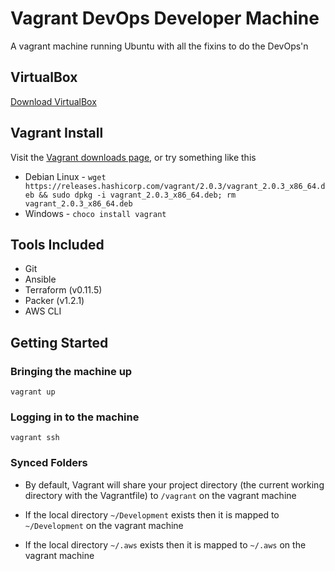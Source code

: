 # Vagrant DevOps Developer Machine

A vagrant machine running Ubuntu with all the fixins to do the DevOps'n

## VirtualBox

[Download VirtualBox](https://www.virtualbox.org/wiki/Downloads)

## Vagrant Install

Visit the [Vagrant downloads page](https://www.vagrantup.com/downloads.html), or try something like this
* Debian Linux - `wget https://releases.hashicorp.com/vagrant/2.0.3/vagrant_2.0.3_x86_64.deb && sudo dpkg -i vagrant_2.0.3_x86_64.deb; rm vagrant_2.0.3_x86_64.deb`
* Windows - `choco install vagrant`

## Tools Included
* Git
* Ansible
* Terraform (v0.11.5)
* Packer (v1.2.1)
* AWS CLI

## Getting Started

### Bringing the machine up
`vagrant up`

### Logging in to the machine
`vagrant ssh`

### Synced Folders
* By default, Vagrant will share your project directory (the current working directory with the Vagrantfile) to `/vagrant` on the vagrant machine

* If the local directory `~/Development` exists then it is mapped to `~/Development` on the vagrant machine

* If the local directory `~/.aws` exists then it is mapped to `~/.aws` on the vagrant machine
